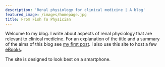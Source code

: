 ```yaml
---
description: 'Renal physiology for clinical medicine | A blog'
featured_image: /images/homepage.jpg
title: From Fish To Physician
---
```


Welcome to my blog.  I write about aspects of renal physiology that are relevant to clinical medicine.  For an explanation of the title and a summary of the aims of this blog see [my first post](/post/first-post/index.html).  I also use this site to host a few [eBooks](/ebooks/index.html).  

The site is designed to look best on a smartphone.  

